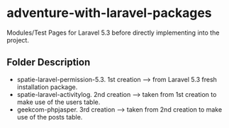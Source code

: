 # adventure-with-laravel-packages

Modules/Test Pages for Laravel 5.3 before directly implementing into the project.

## Folder Description
- spatie-laravel-permission-5.3. 1st creation --> from Laravel 5.3 fresh installation package.
- spatie-laravel-activitylog. 2nd creation --> taken from 1st creation to make use of the users table.
- geekcom-phpjasper. 3rd creation --> taken from 2nd creation to make use of the posts table.
